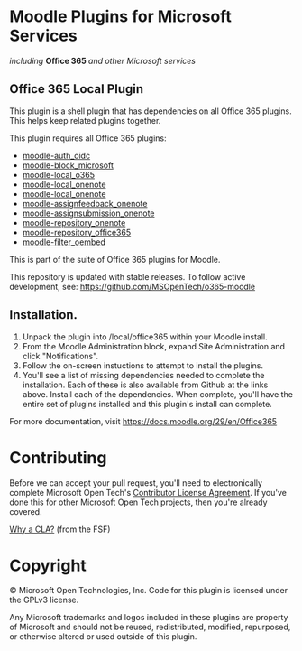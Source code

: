 # Moodle Plugins for Microsoft Services
*including* **Office 365** *and other Microsoft services*

## Office 365 Local Plugin

This plugin is a shell plugin that has dependencies on all Office 365 plugins. This helps keep related plugins together.

This plugin requires all Office 365 plugins:
  - [moodle-auth_oidc](https://github.com/MSOpenTech/moodle-auth_oidc)
  - [moodle-block_microsoft](https://github.com/MSOpenTech/moodle-block_microsoft)
  - [moodle-local_o365](https://github.com/MSOpenTech/moodle-local_o365)
  - [moodle-local_onenote](https://github.com/MSOpenTech/moodle-local_onenote)
  - [moodle-local_onenote](https://github.com/MSOpenTech/moodle-local_onenote)
  - [moodle-assignfeedback_onenote](https://github.com/MSOpenTech/moodle-assignfeedback_onenote)
  - [moodle-assignsubmission_onenote](https://github.com/MSOpenTech/moodle-assignsubmission_onenote)
  - [moodle-repository_onenote](https://github.com/MSOpenTech/moodle-repository_onenote)
  - [moodle-repository_office365](https://github.com/MSOpenTech/moodle-repository_office365)
  - [moodle-filter_oembed](https://github.com/MSOpenTech/moodle-filter_oembed)


This is part of the suite of Office 365 plugins for Moodle.

This repository is updated with stable releases. To follow active development, see: https://github.com/MSOpenTech/o365-moodle

## Installation.

1. Unpack the plugin into /local/office365 within your Moodle install.
2. From the Moodle Administration block, expand Site Administration and click "Notifications".
3. Follow the on-screen instuctions to attempt to install the plugins.
4. You'll see a list of missing dependencies needed to complete the installation. Each of these is also available from Github at the links above. Install each of the dependencies. When complete, you'll have the entire set of plugins installed and this plugin's install can complete.

For more documentation, visit https://docs.moodle.org/29/en/Office365

# Contributing

Before we can accept your pull request, you'll need to electronically complete Microsoft Open Tech's [Contributor License Agreement](https://cla.msopentech.com/). If you've done this for other Microsoft Open Tech projects, then you're already covered.

[Why a CLA?](https://www.gnu.org/licenses/why-assign.html) (from the FSF)

# Copyright

&copy; Microsoft Open Technologies, Inc.  Code for this plugin is licensed under the GPLv3 license.

Any Microsoft trademarks and logos included in these plugins are property of Microsoft and should not be reused, redistributed, modified, repurposed, or otherwise altered or used outside of this plugin.